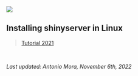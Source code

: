 <img src="../images/MORALAB_Banner.png">

## Installing shinyserver in Linux

> [Tutorial 2021](tutorial_2021/)

<br>

*Last updated: Antonio Mora, November 6th, 2022*
